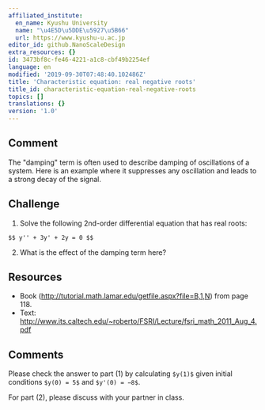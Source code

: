 ```yaml
---
affiliated_institute:
  en_name: Kyushu University
  name: "\u4E5D\u5DDE\u5927\u5B66"
  url: https://www.kyushu-u.ac.jp
editor_id: github.NanoScaleDesign
extra_resources: {}
id: 3473bf8c-fe46-4221-a1c8-cbf49b2254ef
language: en
modified: '2019-09-30T07:48:40.102486Z'
title: 'Characteristic equation: real negative roots'
title_id: characteristic-equation-real-negative-roots
topics: []
translations: {}
version: '1.0'
---
```


## Comment

The "damping" term is often used to describe damping of oscillations of a system. Here is an example where it suppresses any oscillation and leads to a strong decay of the signal.

## Challenge

1. Solve the following 2nd-order differential equation that has real roots:

`$$ y'' + 3y' + 2y = 0 $$`

2. What is the effect of the damping term here?

## Resources

- Book (http://tutorial.math.lamar.edu/getfile.aspx?file=B,1,N) from page 118.
- Text: http://www.its.caltech.edu/~roberto/FSRI/Lecture/fsri_math_2011_Aug_4.pdf

## Comments
Please check the answer to part (1) by calculating `$y(1)$` given initial conditions `$y(0) = 5$` and `$y'(0) = −8$`.

For part (2), please discuss with your partner in class.
